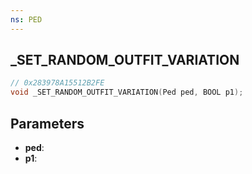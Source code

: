 ```yaml
---
ns: PED
---
```

## _SET_RANDOM_OUTFIT_VARIATION

```c
// 0x283978A15512B2FE
void _SET_RANDOM_OUTFIT_VARIATION(Ped ped, BOOL p1);
```

## Parameters
* **ped**:
* **p1**:
